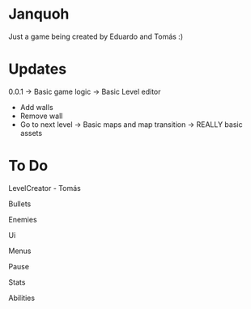 # Janquoh
Just a game being created by Eduardo and Tomás :)

# Updates
0.0.1
-> Basic game logic
-> Basic Level editor
- Add walls
- Remove wall
- Go to next level
-> Basic maps and map transition
-> REALLY basic assets


# To Do
LevelCreator - Tomás

Bullets

Enemies

Ui

Menus

Pause

Stats

Abilities
